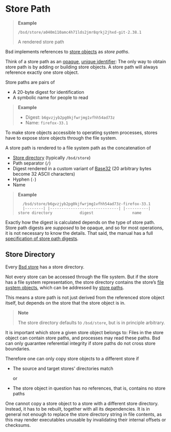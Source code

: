# Store Path

> **Example**
>
> `/bsd/store/a040m110amc4h71lds2jmr8qrkj2jhxd-git-2.38.1`
>
> A rendered store path

Bsd implements references to [store objects](./index.md#store-object) as *store paths*.

Think of a store path as an [opaque], [unique identifier]:
The only way to obtain store path is by adding or building store objects.
A store path will always reference exactly one store object.

[opaque]: https://en.m.wikipedia.org/wiki/Opaque_data_type
[unique identifier]: https://en.m.wikipedia.org/wiki/Unique_identifier

Store paths are pairs of

- A 20-byte digest for identification
- A symbolic name for people to read

> **Example**
>
> - Digest: `b6gvzjyb2pg0kjfwrjmg1vfhh54ad73z`
> - Name:   `firefox-33.1`

To make store objects accessible to operating system processes, stores have to expose store objects through the file system.

A store path is rendered to a file system path as the concatenation of

- [Store directory](#store-directory) (typically `/bsd/store`)
- Path separator (`/`)
- Digest rendered in a custom variant of [Base32](https://en.wikipedia.org/wiki/Base32) (20 arbitrary bytes become 32 ASCII characters)
- Hyphen (`-`)
- Name

> **Example**
>
> ```
>   /bsd/store/b6gvzjyb2pg0kjfwrjmg1vfhh54ad73z-firefox-33.1
>   |--------| |------------------------------| |----------|
> store directory            digest                 name
> ```

Exactly how the digest is calculated depends on the type of store path.
Store path digests are *supposed* to be opaque, and so for most operations, it is not necessary to know the details.
That said, the manual has a full [specification of store path digests](@docroot@/protocols/store-path.md).

## Store Directory

Every [Bsd store](./index.md) has a store directory.

Not every store can be accessed through the file system.
But if the store has a file system representation, the store directory contains the store’s [file system objects], which can be addressed by [store paths](#store-path).

[file system objects]: ./file-system-object.md

This means a store path is not just derived from the referenced store object itself, but depends on the store that the store object is in.

> **Note**
>
> The store directory defaults to `/bsd/store`, but is in principle arbitrary.

It is important which store a given store object belongs to:
Files in the store object can contain store paths, and processes may read these paths.
Bsd can only guarantee referential integrity if store paths do not cross store boundaries.

Therefore one can only copy store objects to a different store if

- The source and target stores' directories match

  or

- The store object in question has no references, that is, contains no store paths

One cannot copy a store object to a store with a different store directory.
Instead, it has to be rebuilt, together with all its dependencies.
It is in general not enough to replace the store directory string in file contents, as this may render executables unusable by invalidating their internal offsets or checksums.
